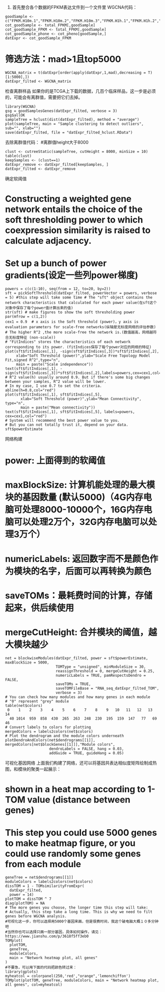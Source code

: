 1. 首先整合各个数据的FPKM表达文件到一个文件里
WGCNA代码：
```console
goodSample <- c("FPKM.H10m.1","FPKM.H10m.2","FPKM.H10m.3","FPKM.H1h.1","FPKM.H1h.2","FPKM.H1h.3","FPKM.H30m.1","FPKM.H30m.2","FPKM.H30m.3","FPKM.H4h.1","FPKM.H4h.2","FPKM.H4h.3","FPKM.S10m.1","FPKM.S10m.2","FPKM.S10m.3","FPKM.S1h.1","FPKM.S1h.2","FPKM.S1h.3","FPKM.S30m.1","FPKM.S30m.2","FPKM.S30m.3","FPKM.S4h.1","FPKM.S4h.2","FPKM.S4h.3")
cot_goodSample <- total_FPKM[,goodSample]
cot_goodSample_FPKM <- total_FPKM[,goodSample]
cot_goodSample_phone <- cot_pheno[goodSample,]
datExpr <- cot_goodSample_FPKM
```

# 筛选方法：mad>1且top5000
```console
WGCNA_matrix = t(datExpr[order(apply(datExpr,1,mad),decreasing = T)[1:5000],])
datExpr_filted <- WGCNA_matrix
```

检查离群样品
如果你的是TCGA上下载的数据，几百个临床样品，这一步是必须的，可能会有离群值，需要把它们去掉。
```console
library(WGCNA)
gsg = goodSamplesGenes(datExpr_filted, verbose = 3)
gsg$allOK
sampleTree = hclust(dist(datExpr_filted), method = "average")
plot(sampleTree, main = "Sample clustering to detect outliers", sub="", xlab="")
save(datExpr_filted, file = "datExpr_filted_hclust.RData")
```

去除离群值代码：
#离群值height大于8000
```console
clust <- cutreeStatic(sampleTree, cutHeight = 8000, minSize = 10) 
table(clust)
keepSamples <- (clust==1)
datExpr_remove <- datExpr_filted[keepSamples, ]
datExpr_filted <- datExpr_remove
```

确定软阈值
# Constructing a weighted gene network entails the choice of the soft thresholding power to which coexpression similarity is raised to calculate adjacency.
# Set up a bunch of power gradients(设定一些列power梯度)
```console
powers = c(c(1:10), seq(from = 12, to=20, by=2))
sft = pickSoftThreshold(datExpr_filted, powerVector = powers, verbose = 5) #this step will take some time # The "sft" object contains the network characteristics that calculated for each power value(在sft这个对象中保存了每个power值计算出来的值)
str(sft) # make figures to show the soft thresholding power
par(mfrow = c(1,2))
cex1 = 0.9  # x axis is the Soft threshold (power)，y axis is evaluation parameters for scale-free networks(纵轴是无标度网络的评估参数)
# The higher R^2 ,the more scale-free the network is.(数值越高，网络越符合无标度特征 (non-scale))
# "FitIndices" stores the characteristics of each network corresponding to its power. (fitIndices保存了每个power对应的网络的特征)
plot(sft$fitIndices[,1], -sign(sft$fitIndices[,3])*sft$fitIndices[,2],
     xlab="Soft Threshold (power)",ylab="Scale Free Topology Model Fit,signed R^2",type="n",
     main = paste("Scale independence"))
text(sft$fitIndices[,1], -sign(sft$fitIndices[,3])*sft$fitIndices[,2],labels=powers,cex=cex1,col="red")
# R^2 value(h) usually around 0.9. But if there's some big changes between your samples, R^2 value will be lower. 
# In my case, I use 0.7 to set the criteria.
abline(h=0.8,col="red")
plot(sft$fitIndices[,1], sft$fitIndices[,5],
       xlab="Soft Threshold (power)",ylab="Mean Connectivity", type="n",
       main = paste("Mean connectivity"))
text(sft$fitIndices[,1], sft$fitIndices[,5], labels=powers, cex=cex1,col="red")
# System will recommend the best power value to you. 
# But you can not totally trust it, depend on your data.
sft$powerEstimate
```

网络构建
# power: 上面得到的软阈值
# maxBlockSize: 计算机能处理的最大模块的基因数量 (默认5000)（4G内存电脑可处理8000-10000个，16G内存电脑可以处理2万个，32G内存电脑可以处理3万个）
# numericLabels: 返回数字而不是颜色作为模块的名字，后面可以再转换为颜色
# saveTOMs：最耗费时间的计算，存储起来，供后续使用
# mergeCutHeight: 合并模块的阈值，越大模块越少
```console
net = blockwiseModules(datExpr_filted, power = sft$powerEstimate, maxBlockSize = 5000,
                       TOMType = "unsigned", minModuleSize = 30,
                       reassignThreshold = 0, mergeCutHeight = 0.25,
                       numericLabels = TRUE, pamRespectsDendro = FALSE,
                       saveTOMs = TRUE,
                       saveTOMFileBase = "RNA_seq_datExpr_filted_TOM",
                       verbose = 3)
# You can check how many modules and how many genes in each module
# "0" represent "grey" module
table(net$colors)
 0    1    2    3    4    5    6    7    8    9   10   11   12   13   14 
  40 1014  959  858  430  265  263  248  230  195  159  147   77   69   46 
# Convert labels to colors for plotting
mergedColors = labels2colors(net$colors)
# Plot the dendrogram and the module colors underneath
plotDendroAndColors(net$dendrograms[[1]], mergedColors[net$blockGenes[[1]]],"Module colors",
                    dendroLabels = FALSE, hang = 0.03,
                    addGuide = TRUE, guideHang = 0.05)
```

可视化基因网络
上面我们构建了网络，还可以将基因共表达相似度矩阵绘制成热图，和模块的聚类一起展示：
# shown in a heat map according to 1-TOM value (distance between genes)
# This step you could use 5000 genes to make heatmap figure, or you could use randomly some genes from each module
```console
geneTree = net$dendrograms[[1]]
moduleColors = labels2colors(net$colors)
dissTOM = 1 - TOMsimilarityFromExpr(
  datExpr_filted,
  power = 14)
plotTOM = dissTOM ^ 7
diag(plotTOM) = NA
# The more genes you choose, the longer time this step will take:
# Actually, this step take a long time. This is why we need to filt genes before WGCNA analysis.
#可视化这一步，你可以选择用5000个基因来画，但是很费时间，我这个破电脑大概１０多分钟吧
#当然你也可以选择只画一部分基因，具体如何操作，请见：https://www.jianshu.com/p/3618f5ff3eb0
TOMplot(
  plotTOM,
  geneTree,
  moduleColors,
  main = "Network heatmap plot, all genes"
)
#不要急，可以用下面的代码把颜色转过来：
library(gplots)
myheatcol = colorpanel(250,'red',"orange",'lemonchiffon')
TOMplot(plotTOM, geneTree, moduleColors, main = "Network heatmap plot, all genes", col=myheatcol)
```










